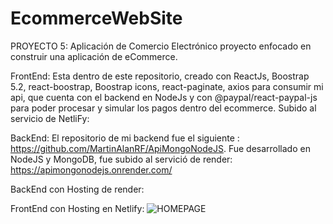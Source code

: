 # EcommerceWebSite
PROYECTO 5: Aplicación de Comercio Electrónico proyecto  enfocado en construir una aplicación de eCommerce.

FrontEnd: 
Esta dentro de este repositorio, creado con ReactJs, Boostrap 5.2, react-boostrap, Boostrap icons, react-paginate, axios para consumir mi api, que cuenta con el backend en NodeJs y con @paypal/react-paypal-js para poder procesar y simular los pagos dentro del ecommerce.
Subido al servicio de NetliFy: 

BackEnd:
El repositorio de mi backend fue el siguiente : https://github.com/MartinAlanRF/ApiMongoNodeJS.
Fue desarrollado en NodeJS y MongoDB, fue subido al servició de render: https://apimongonodejs.onrender.com/

BackEnd con Hosting de render:

FrontEnd con Hosting en Netlify:
![HOMEPAGE](https://user-images.githubusercontent.com/101476341/200197639-f20da4ef-f631-4136-99a1-ab11227e1e65.jpg)
